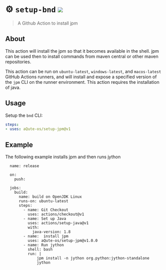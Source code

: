 # :gear: `setup-bnd` ![](https://github.com/pkriens/setup-bnd/workflows/Tests/badge.svg)
> A Github Action to install jpm

## About

This action will install the jpm so that it becomes available in the shell. jpm can be used then to install
commands from maven central or other maven repositories.

This action can be run on `ubuntu-latest`, `windows-latest`, and `macos-latest` GitHub Actions runners, and will install and expose a specified version of the `jpm` CLI on the runner environment. This action requires the installation of java.

## Usage

Setup the `bnd` CLI:

```yaml
steps:
- uses: aQute-os/setup-jpm@v1
```

## Example

The following example installs jpm and then runs jython

      name: release

      on:
        push:
        
      jobs:
        build:
          name: build on OpenJDK Linux
          runs-on: ubuntu-latest
          steps:
            - name: Git Checkout
              uses: actions/checkout@v1
            - name: Set up Java
              uses: actions/setup-java@v1
              with:
                java-version: 1.8
            - name:  install jpm
              uses: aQute-os/setup-jpm@v1.0.0
            - name: Run jython
              shell: bash
              run: |
                  jpm install -n jython org.python:jython-standalone
                  jython

